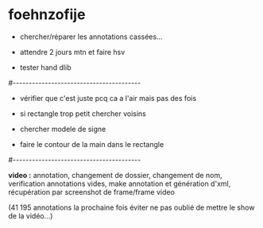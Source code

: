 # foehnzofije

- chercher/réparer les annotations cassées...

- attendre 2 jours mtn et faire hsv

- tester hand dlib

#----------------------------------------

- vérifier que c'est juste pcq ca a l'air mais pas des fois

- si rectangle trop petit chercher voisins

- chercher modele de signe

- faire le contour de la main dans le rectangle

#----------------------------------------

<strong>video :</strong> annotation, changement de dossier, changement de nom, verification annotations vides, make annotation et génération d'xml, récupération par screenshot de frame/frame video 

(41 195 annotations la prochaine fois éviter ne pas oublié de mettre le show de la vidéo...)
